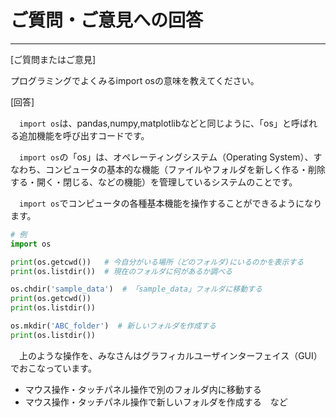 # ご質問・ご意見への回答
---

[ご質問またはご意見]

プログラミングでよくみるimport osの意味を教えてください。

[回答]

　`import os`は、pandas,numpy,matplotlibなどと同じように、「os」と呼ばれる追加機能を呼び出すコードです。

　`import os`の「os」は、オペレーティングシステム（Operating System）、すなわち、コンピュータの基本的な機能（ファイルやフォルダを新しく作る・削除する・開く・閉じる、などの機能）を管理しているシステムのことです。

　`import os`でコンピュータの各種基本機能を操作することができるようになります。

```python
# 例
import os

print(os.getcwd())   # 今自分がいる場所（どのフォルダ)にいるのかを表示する
print(os.listdir())  # 現在のフォルダに何があるか調べる

os.chdir('sample_data')  # 「sample_data」フォルダに移動する
print(os.getcwd())
print(os.listdir())

os.mkdir('ABC_folder')  # 新しいフォルダを作成する
print(os.listdir())
```

　上のような操作を、みなさんはグラフィカルユーザインターフェイス（GUI）でおこなっています。
- マウス操作・タッチパネル操作で別のフォルダ内に移動する
- マウス操作・タッチパネル操作で新しいフォルダを作成する　など
